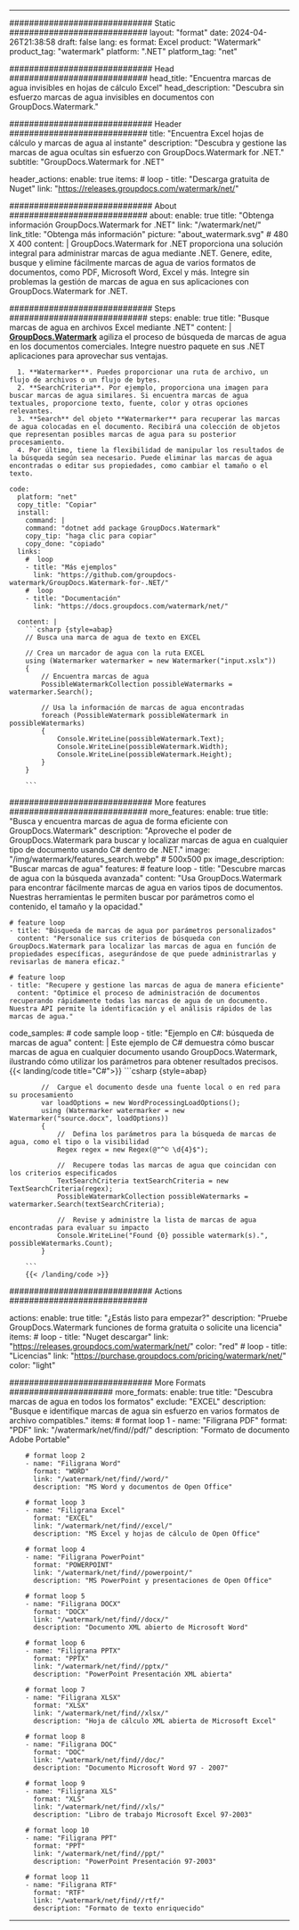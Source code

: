 
---
############################# Static ############################
layout: "format"
date:  2024-04-26T21:38:58
draft: false
lang: es
format: Excel
product: "Watermark"
product_tag: "watermark"
platform: ".NET"
platform_tag: "net"

############################# Head ############################
head_title: "Encuentra marcas de agua invisibles en hojas de cálculo Excel"
head_description: "Descubra sin esfuerzo marcas de agua invisibles en documentos con GroupDocs.Watermark."

############################# Header ############################
title: "Encuentra Excel hojas de cálculo y marcas de agua al instante" 
description: "Descubra y gestione las marcas de agua ocultas sin esfuerzo con GroupDocs.Watermark for .NET."
subtitle: "GroupDocs.Watermark for .NET" 

header_actions:
  enable: true
  items:
    #  loop
    - title: "Descarga gratuita de Nuget"
      link: "https://releases.groupdocs.com/watermark/net/"
      
############################# About ############################
about:
    enable: true
    title: "Obtenga información GroupDocs.Watermark for .NET"
    link: "/watermark/net/"
    link_title: "Obtenga más información"
    picture: "about_watermark.svg" # 480 X 400
    content: |
       GroupDocs.Watermark for .NET proporciona una solución integral para administrar marcas de agua mediante .NET. Genere, edite, busque y elimine fácilmente marcas de agua de varios formatos de documentos, como PDF, Microsoft Word, Excel y más. Integre sin problemas la gestión de marcas de agua en sus aplicaciones con GroupDocs.Watermark for .NET.

############################# Steps ############################
steps:
    enable: true
    title: "Busque marcas de agua en archivos Excel mediante .NET"
    content: |
      **[GroupDocs.Watermark](https://products.groupdocs.com/watermark/net/)** agiliza el proceso de búsqueda de marcas de agua en los documentos comerciales. Integre nuestro paquete en sus .NET aplicaciones para aprovechar sus ventajas.
      
      1. **Watermarker**. Puedes proporcionar una ruta de archivo, un flujo de archivos o un flujo de bytes.
      2. **SearchCriteria**. Por ejemplo, proporciona una imagen para buscar marcas de agua similares. Si encuentra marcas de agua textuales, proporcione texto, fuente, color y otras opciones relevantes.
      3. **Search** del objeto **Watermarker** para recuperar las marcas de agua colocadas en el documento. Recibirá una colección de objetos que representan posibles marcas de agua para su posterior procesamiento.
      4. Por último, tiene la flexibilidad de manipular los resultados de la búsqueda según sea necesario. Puede eliminar las marcas de agua encontradas o editar sus propiedades, como cambiar el tamaño o el texto.
   
    code:
      platform: "net"
      copy_title: "Copiar"
      install:
        command: |
        command: "dotnet add package GroupDocs.Watermark"
        copy_tip: "haga clic para copiar"
        copy_done: "copiado"
      links:
        #  loop
        - title: "Más ejemplos"
          link: "https://github.com/groupdocs-watermark/GroupDocs.Watermark-for-.NET/"
        #  loop
        - title: "Documentación"
          link: "https://docs.groupdocs.com/watermark/net/"
          
      content: |
        ```csharp {style=abap}
        // Busca una marca de agua de texto en EXCEL

        // Crea un marcador de agua con la ruta EXCEL
        using (Watermarker watermarker = new Watermarker("input.xslx"))
        {
            // Encuentra marcas de agua
            PossibleWatermarkCollection possibleWatermarks = watermarker.Search();

            // Usa la información de marcas de agua encontradas
            foreach (PossibleWatermark possibleWatermark in possibleWatermarks)
            {
                Console.WriteLine(possibleWatermark.Text);
                Console.WriteLine(possibleWatermark.Width);
                Console.WriteLine(possibleWatermark.Height);
            }
        }
        
        ```            

############################# More features ############################
more_features:
  enable: true
  title: "Busca y encuentra marcas de agua de forma eficiente con GroupDocs.Watermark"
  description: "Aproveche el poder de GroupDocs.Watermark para buscar y localizar marcas de agua en cualquier tipo de documento usando C# dentro de .NET."
  image: "/img/watermark/features_search.webp" # 500x500 px
  image_description: "Buscar marcas de agua"
  features:
    # feature loop
    - title: "Descubre marcas de agua con la búsqueda avanzada"
      content: "Usa GroupDocs.Watermark para encontrar fácilmente marcas de agua en varios tipos de documentos. Nuestras herramientas le permiten buscar por parámetros como el contenido, el tamaño y la opacidad."

    # feature loop
    - title: "Búsqueda de marcas de agua por parámetros personalizados"
      content: "Personalice sus criterios de búsqueda con GroupDocs.Watermark para localizar las marcas de agua en función de propiedades específicas, asegurándose de que puede administrarlas y revisarlas de manera eficaz."

    # feature loop
    - title: "Recupere y gestione las marcas de agua de manera eficiente"
      content: "Optimice el proceso de administración de documentos recuperando rápidamente todas las marcas de agua de un documento. Nuestra API permite la identificación y el análisis rápidos de las marcas de agua."
      
  code_samples:
    # code sample loop
    - title: "Ejemplo en C#: búsqueda de marcas de agua"
      content: |
        Este ejemplo de C# demuestra cómo buscar marcas de agua en cualquier documento usando GroupDocs.Watermark, ilustrando cómo utilizar los parámetros para obtener resultados precisos.
        {{< landing/code title="C#">}}
        ```csharp {style=abap}
        
            //  Cargue el documento desde una fuente local o en red para su procesamiento
            var loadOptions = new WordProcessingLoadOptions();
            using (Watermarker watermarker = new Watermarker("source.docx", loadOptions))
            {
                //  Defina los parámetros para la búsqueda de marcas de agua, como el tipo o la visibilidad
                Regex regex = new Regex(@"^© \d{4}$");

                //  Recupere todas las marcas de agua que coincidan con los criterios especificados
                TextSearchCriteria textSearchCriteria = new TextSearchCriteria(regex);
                PossibleWatermarkCollection possibleWatermarks = watermarker.Search(textSearchCriteria);

                //  Revise y administre la lista de marcas de agua encontradas para evaluar su impacto
                Console.WriteLine("Found {0} possible watermark(s).", possibleWatermarks.Count);
            }

        ```
        {{< /landing/code >}}


############################# Actions ############################

actions:
  enable: true
  title: "¿Estás listo para empezar?"
  description: "Pruebe GroupDocs.Watermark funciones de forma gratuita o solicite una licencia"
  items:
    #  loop
    - title: "Nuget descargar"
      link: "https://releases.groupdocs.com/watermark/net/"
      color: "red"
        #  loop
    - title: "Licencias"
      link: "https://purchase.groupdocs.com/pricing/watermark/net/"
      color: "light"


############################# More Formats #####################
more_formats:
    enable: true
    title: "Descubra marcas de agua en todos los formatos"
    exclude: "EXCEL"
    description: "Busque e identifique marcas de agua sin esfuerzo en varios formatos de archivo compatibles."
    items: 
        # format loop 1
        - name: "Filigrana PDF"
          format: "PDF"
          link: "/watermark/net/find//pdf/"
          description: "Formato de documento Adobe Portable"

        # format loop 2
        - name: "Filigrana Word"
          format: "WORD"
          link: "/watermark/net/find//word/"
          description: "MS Word y documentos de Open Office"
          
        # format loop 3
        - name: "Filigrana Excel"
          format: "EXCEL"
          link: "/watermark/net/find//excel/"
          description: "MS Excel y hojas de cálculo de Open Office"

        # format loop 4
        - name: "Filigrana PowerPoint"
          format: "POWERPOINT"
          link: "/watermark/net/find//powerpoint/"
          description: "MS PowerPoint y presentaciones de Open Office"

        # format loop 5
        - name: "Filigrana DOCX"
          format: "DOCX"
          link: "/watermark/net/find//docx/"
          description: "Documento XML abierto de Microsoft Word"
          
        # format loop 6
        - name: "Filigrana PPTX"
          format: "PPTX"
          link: "/watermark/net/find//pptx/"
          description: "PowerPoint Presentación XML abierta"
          
        # format loop 7
        - name: "Filigrana XLSX"
          format: "XLSX"
          link: "/watermark/net/find//xlsx/"
          description: "Hoja de cálculo XML abierta de Microsoft Excel"

        # format loop 8
        - name: "Filigrana DOC"
          format: "DOC"
          link: "/watermark/net/find//doc/"
          description: "Documento Microsoft Word 97 - 2007"

        # format loop 9
        - name: "Filigrana XLS"
          format: "XLS"
          link: "/watermark/net/find//xls/"
          description: "Libro de trabajo Microsoft Excel 97-2003"

        # format loop 10
        - name: "Filigrana PPT"
          format: "PPT"
          link: "/watermark/net/find//ppt/"
          description: "PowerPoint Presentación 97-2003"

        # format loop 11
        - name: "Filigrana RTF"
          format: "RTF"
          link: "/watermark/net/find//rtf/"
          description: "Formato de texto enriquecido"

---